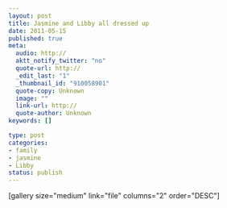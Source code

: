 ```yaml
--- 
layout: post
title: Jasmine and Libby all dressed up
date: 2011-05-15
published: true
meta: 
  audio: http://
  aktt_notify_twitter: "no"
  quote-url: http://
  _edit_last: "1"
  _thumbnail_id: "910058901"
  quote-copy: Unknown
  image: ""
  link-url: http://
  quote-author: Unknown
keywords: []

type: post
categories: 
- family
- jasmine
- Libby
status: publish
---
```



[gallery size="medium" link="file" columns="2" order="DESC"] 
